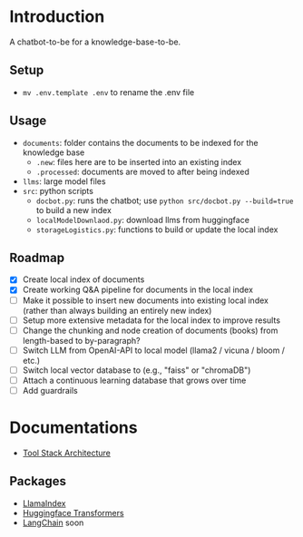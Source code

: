 # Introduction

A chatbot-to-be for a knowledge-base-to-be.

## Setup

- `mv .env.template .env` to rename the .env file

## Usage

- `documents`: folder contains the documents to be indexed for the knowledge base
  - `.new`: files here are to be inserted into an existing index
  - `.processed`: documents are moved to after being indexed
- `llms`: large model files
- `src`: python scripts
  - `docbot.py`: runs the chatbot; use `python src/docbot.py --build=true` to build a new index
  - `localModelDownlaod.py`: download llms from huggingface
  - `storageLogistics.py`: functions to build or update the local index

## Roadmap

- [x] Create local index of documents
- [x] Create working Q&A pipeline for documents in the local index
- [ ] Make it possible to insert new documents into existing local index (rather than always building an entirely new index)
- [ ] Setup more extensive metadata for the local index to improve results
- [ ] Change the chunking and node creation of documents (books) from length-based to by-paragraph?
- [ ] Switch LLM from OpenAI-API to local model (llama2 / vicuna / bloom / etc.)
- [ ] Switch local vector database to (e.g., "faiss" or "chromaDB")
- [ ] Attach a continuous learning database that grows over time
- [ ] Add guardrails

# Documentations

- [Tool Stack Architecture](https://a16z.com/2023/06/20/emerging-architectures-for-llm-applications/)

## Packages

- [LlamaIndex](https://gpt-index.readthedocs.io/en/latest/end_to_end_tutorials/usage_pattern.html)
- [Huggingface Transformers](https://github.com/huggingface/transformers)
- [LangChain](https://docs.langchain.com/docs/) soon
